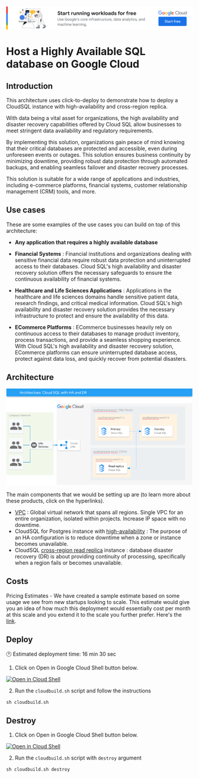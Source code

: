 [![banner](../banner.png)](https://cloud.google.com/?utm_source=github&utm_medium=referral&utm_campaign=GCP&utm_content=packages_repository_banner)


# Host a Highly Available SQL database on Google Cloud

## Introduction

This architecture uses click-to-deploy to demonstrate how to deploy a CloudSQL instance with high-availability and cross-region replica.

With data being a vital asset for organizations, the high availability and disaster recovery capabilities offered by Cloud SQL allow businesses to meet stringent data availability and regulatory requirements.

By implementing this solution, organizations gain peace of mind knowing that their critical databases are protected and accessible, even during unforeseen events or outages. This solution ensures business continuity by minimizing downtime, providing robust data protection through automated backups, and enabling seamless failover and disaster recovery processes.

This solution is suitable for a wide range of applications and industries, including e-commerce platforms, financial systems, customer relationship management (CRM) tools, and more.

## Use cases

These are some examples of the use cases you can build on top of this architecture:

* __Any application that requires a highly available database__
* __Financial Systems__ : Financial institutions and organizations dealing with sensitive financial data require robust data protection and uninterrupted access to their databases. Cloud SQL's high availability and disaster recovery solution offers the necessary safeguards to ensure the continuous availability of financial systems.

* __Healthcare and Life Sciences Applications__ : Applications in the healthcare and life sciences domains handle sensitive patient data, research findings, and critical medical information. Cloud SQL's high availability and disaster recovery solution provides the necessary infrastructure to protect and ensure the availability of this data.

* __ECommerce Platforms__ : ECommerce businesses heavily rely on continuous access to their databases to manage product inventory, process transactions, and provide a seamless shopping experience. With Cloud SQL's high availability and disaster recovery solution, ECommerce platforms can ensure uninterrupted database access, protect against data loss, and quickly recover from potential disasters.


## Architecture

<p align="center"><img src="architecture.png"></p>

The main components that we would be setting up are (to learn more about these products, click on the hyperlinks).

* [VPC](https://cloud.google.com/vpc) : Global virtual network that spans all regions. Single VPC for an entire organization, isolated within projects. Increase IP space with no downtime.
* CloudSQL for Postgres instance with [high-availability](https://cloud.google.com/sql/docs/postgres/high-availability) : The purpose of an HA configuration is to reduce downtime when a zone or instance becomes unavailable. 
* CloudSQL [cross-region read replica](https://cloud.google.com/sql/docs/postgres/intro-to-cloud-sql-disaster-recovery) instance : database disaster recovery (DR) is about providing continuity of processing, specifically when a region fails or becomes unavailable.


## Costs

Pricing Estimates - We have created a sample estimate based on some usage we see from new startups looking to scale. This estimate would give you an idea of how much this deployment would essentially cost per month at this scale and you extend it to the scale you further prefer. Here's the [link](https://cloud.google.com/products/calculator/#id=35b50e4b-8292-43b7-b909-d29213b80fea).

## Deploy

:clock1: Estimated deployment time: 16 min 30 sec

1. Click on Open in Google Cloud Shell button below.
<a href="https://ssh.cloud.google.com/cloudshell/editor?cloudshell_git_repo=https://github.com/GoogleCloudPlatform/click-to-deploy-solutions&cloudshell_workspace=cloudsql-ha-dr" target="_new">
    <img alt="Open in Cloud Shell" src="https://gstatic.com/cloudssh/images/open-btn.svg">
</a>

2. Run the `cloudbuild.sh` script and follow the instructions
```
sh cloudbuild.sh
```


## Destroy

1. Click on Open in Google Cloud Shell button below.
<a href="https://ssh.cloud.google.com/cloudshell/editor?cloudshell_git_repo=https://github.com/GoogleCloudPlatform/click-to-deploy-solutions&cloudshell_workspace=cloudsql-ha-dr" target="_new">
    <img alt="Open in Cloud Shell" src="https://gstatic.com/cloudssh/images/open-btn.svg">
</a>

2. Run the `cloudbuild.sh` script with `destroy` argument
```
sh cloudbuild.sh destroy
```

